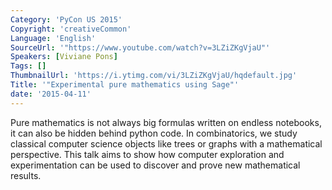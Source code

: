```yaml
---
Category: 'PyCon US 2015'
Copyright: 'creativeCommon'
Language: 'English'
SourceUrl: '"https://www.youtube.com/watch?v=3LZiZKgVjaU"'
Speakers: [Viviane Pons]
Tags: []
ThumbnailUrl: 'https://i.ytimg.com/vi/3LZiZKgVjaU/hqdefault.jpg'
Title: '"Experimental pure mathematics using Sage"'
date: '2015-04-11'
---
```

Pure mathematics is not always big formulas written on endless notebooks, it can also be hidden behind python code. In combinatorics, we study classical computer science objects like trees or graphs with a mathematical perspective. This talk aims to show how computer exploration and experimentation can be used to discover and prove new mathematical results.

